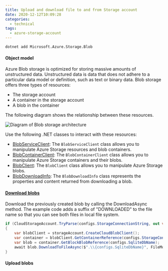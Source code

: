 ```yaml
---
title: Upload and download file to and from Storage account
date: 2020-12-12T10:09:28
categories:
  - technical
tags:
  - azure-storage-account
---
```



```text
dotnet add Microsoft.Azure.Storage.Blob
```

#### Object model <a id="set-up-the-app-framework"></a>

Azure Blob storage is optimized for storing massive amounts of unstructured data. Unstructured data is data that does not adhere to a particular data model or definition, such as text or binary data. Blob storage offers three types of resources:

* The storage account
* A container in the storage account
* A blob in the container

The following diagram shows the relationship between these resources.

![Diagram of Blob storage architecture](https://docs.microsoft.com/en-us/azure/storage/blobs/media/storage-blobs-introduction/blob1.png)

Use the following .NET classes to interact with these resources:

* [BlobServiceClient](https://docs.microsoft.com/en-us/dotnet/api/azure.storage.blobs.blobserviceclient): The `BlobServiceClient` class allows you to manipulate Azure Storage resources and blob containers.
* [BlobContainerClient](https://docs.microsoft.com/en-us/dotnet/api/azure.storage.blobs.blobcontainerclient): The `BlobContainerClient` class allows you to manipulate Azure Storage containers and their blobs.
* [BlobClient](https://docs.microsoft.com/en-us/dotnet/api/azure.storage.blobs.blobclient): The `BlobClient` class allows you to manipulate Azure Storage blobs.
* [BlobDownloadInfo](https://docs.microsoft.com/en-us/dotnet/api/azure.storage.blobs.models.blobdownloadinfo): The `BlobDownloadInfo` class represents the properties and content returned from downloading a blob.

#### [Download blobs ](https://docs.microsoft.com/en-us/azure/storage/blobs/storage-quickstart-blobs-dotnet-legacy)

Download the previously created blob by calling the DownloadAsync method. The example code adds a suffix of "DOWNLOADED" to the file name so that you can see both files in local file system.

```csharp
if (CloudStorageAccount.TryParse(configs.StorageConnectionString, out var storageAccount))
{
    var blobClient = storageAccount.CreateCloudBlobClient();
    var container = blobClient.GetContainerReference(configs.StorageContainerName);
    var blob = container.GetBlockBlobReference(configs.SqliteDbName);
    await blob.DownloadToFileAsync($".\\{configs.SqliteDbName}", FileMode.Create);
}

```

#### Upload blobs

```csharp

```

